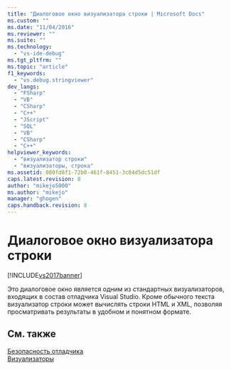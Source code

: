 ```yaml
---
title: "Диалоговое окно визуализатора строки | Microsoft Docs"
ms.custom: ""
ms.date: "11/04/2016"
ms.reviewer: ""
ms.suite: ""
ms.technology: 
  - "vs-ide-debug"
ms.tgt_pltfrm: ""
ms.topic: "article"
f1_keywords: 
  - "vs.debug.stringviewer"
dev_langs: 
  - "FSharp"
  - "VB"
  - "CSharp"
  - "C++"
  - "JScript"
  - "SQL"
  - "VB"
  - "CSharp"
  - "C++"
helpviewer_keywords: 
  - "визуализатор строки"
  - "визуализаторы, строка"
ms.assetid: 080fd8f1-72b0-461f-8451-3c84d5dc51df
caps.latest.revision: 8
author: "mikejo5000"
ms.author: "mikejo"
manager: "ghogen"
caps.handback.revision: 8
---
```

# Диалоговое окно визуализатора строки
[!INCLUDE[vs2017banner](../code-quality/includes/vs2017banner.md)]

Это диалоговое окно является одним из стандартных визуализаторов, входящих в состав отладчика Visual Studio.  Кроме обычного текста визуализатор строки может вычислять строки HTML и XML, позволяя просматривать результаты в удобном и понятном формате.  
  
## См. также  
 [Безопасность отладчика](../debugger/debugger-security.md)   
 [Визуализаторы](../debugger/create-custom-visualizers-of-data.md)